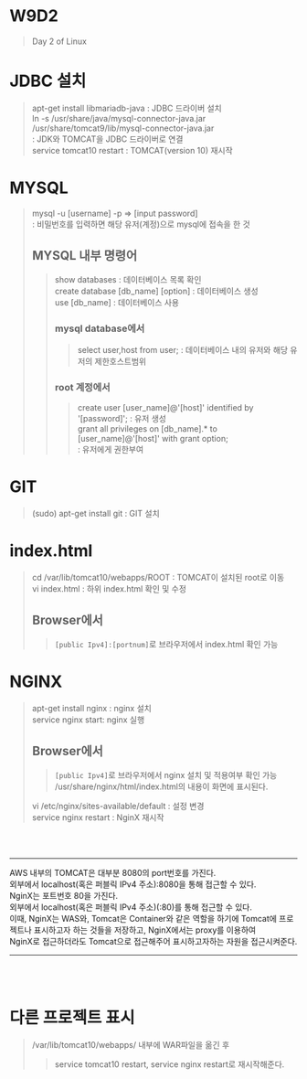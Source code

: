 # W9D2
> Day 2 of Linux

# JDBC 설치
> apt-get install libmariadb-java : JDBC 드라이버 설치 <br>
> ln -s /usr/share/java/mysql-connector-java.jar /usr/share/tomcat9/lib/mysql-connector-java.jar <br>
> : JDK와 TOMCAT을 JDBC 드라이버로 연결 <br>
> service tomcat10 restart : TOMCAT(version 10) 재시작<br>

# MYSQL
> mysql -u [username] -p => [input password] <br>
> : 비밀번호를 입력하면 해당 유저(계정)으로 mysql에 접속을 한 것 <br>
> ## MYSQL 내부 명령어
> > show databases : 데이터베이스 목록 확인 <br>
> > create database [db_name] [option] : 데이터베이스 생성 <br>
> > use [db_name] : 데이터베이스 사용 <br>
> > ### mysql database에서
> > > select user,host from user; : 데이터베이스 내의 유저와 해당 유저의 제한호스트범위 <br>
> > ### root 계정에서
> > > create user [user_name]@'[host]' identified by '[password]'; : 유저 생성 <br>
> > > grant all privileges on [db_name].* to [user_name]@'[host]' with grant option; <br> : 유저에게 권한부여

# GIT
> (sudo) apt-get install git : GIT 설치

# index.html
> cd /var/lib/tomcat10/webapps/ROOT : TOMCAT이 설치된 root로 이동 <br>
> vi index.html : 하위 index.html 확인 및 수정 <br>
> ## Browser에서
> > `[public Ipv4]:[portnum]`로 브라우저에서 index.html 확인 가능

# NGINX
> apt-get install nginx : nginx 설치 <br>
> service nginx start: nginx 실행 <br>
> ## Browser에서
> > `[public Ipv4]`로 브라우저에서 nginx 설치 및 적용여부 확인 가능 <br>
> > /usr/share/nginx/html/index.html의 내용이 화면에 표시된다. <br>
>
> vi /etc/nginx/sites-available/default : 설정 변경 <br>
> service nginx restart : NginX 재시작 <br>

<br> <br>

___
AWS 내부의 TOMCAT은 대부분 8080의 port번호를 가진다.<br>
외부에서 localhost(혹은 퍼블릭 IPv4 주소):8080을 통해 접근할 수 있다.<br>
NginX는 포트번호 80을 가진다.<br>
외부에서 localhost(혹은 퍼블릭 IPv4 주소)(:80)를 통해 접근할 수 있다.<br>
이때, NginX는 WAS와, Tomcat은 Container와 같은 역할을 하기에
Tomcat에 프로젝트나 표시하고자 하는 것들을 저장하고, NginX에서는 proxy를 이용하여<br>
NginX로 접근하더라도 Tomcat으로 접근해주어 표시하고자하는 자원을 접근시켜준다.
___
<br> <br>

# 다른 프로젝트 표시
> /var/lib/tomcat10/webapps/ 내부에 WAR파일을 옮긴 후<br>
> > service tomcat10 restart, service nginx restart로 재시작해준다. <br>

